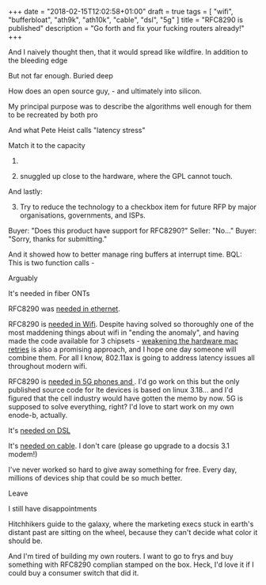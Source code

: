 +++
date = "2018-02-15T12:02:58+01:00"
draft = true
tags = [ "wifi", "bufferbloat", "ath9k", "ath10k", "cable", "dsl", "5g" ]
title = "RFC8290 is published"
description = "Go forth and fix your fucking routers already!"
+++

And I naively thought then, that it would spread like wildfire. In addition to the bleeding edge 

But not far enough. Buried deep

How does an open source guy, - and ultimately into silicon.

My principal purpose was to describe the algorithms well enough for them to be recreated by both pro

And what Pete Heist calls "latency stress"

Match it to the capacity

1)

2) snuggled up close to the hardware, where the GPL cannot touch.

And lastly:

3) Try to reduce the technology to a checkbox item for future RFP by major organisations, governments, and ISPs.

Buyer: "Does this product have support for RFC8290?"
Seller: "No..."
Buyer: "Sorry, thanks for submitting."

And it showed how to better manage ring buffers at interrupt time. BQL: This is two function calls - 

Arguably 

It's needed in fiber ONTs

RFC8290 was [needed in ethernet]().

RFC8290 is [needed in Wifi](https://www.usenix.org/system/files/conference/atc17/atc17-hoiland-jorgensen.pdf). Despite having solved so thoroughly one of the most maddening things about wifi in "ending the anomaly", and having made the code available for 3 chipsets - [weakening the hardware mac retries](https://s3.amazonaws.com/academia.edu.documents/52796922/icn_2017_full.pdf?AWSAccessKeyId=AKIAIWOWYYGZ2Y53UL3A&Expires=1518121144&Signature=ozNFihOe43mOXoO3NgADoiSeIgs%3D&response-content-disposition=inline%3B%20filename%3DICN_2017_-_The_Sixteenth_International_C.pdf#page=81) is also a promising approach, and I hope one day someone will combine them. For all I know, 802.11ax is going to address latency issues all throughout modern wifi.

RFC8290 is [needed in 5G phones and ](). I'd go work on this but the only published source code for lte devices is based on linux 3.18... and I'd figured that the cell industry would have gotten the memo by now. 5G is supposed to solve everything, right? I'd love to start work on my own enode-b, actually.

It's [needed on DSL]()

It's [needed on cable](). I don't care (please go upgrade to a docsis 3.1 modem!) 

I've never worked so hard to give away something for free. Every day,
millions of devices ship that could be so much better. 

Leave 

I still have disappointments 

Hitchhikers guide to the galaxy, where the marketing execs stuck in
earth's distant past are sitting on the wheel, because they can't
decide what color it should be.

And I'm tired of building my own routers. I want to go to frys and buy something with RFC8290 complian stamped on the box. Heck, I'd love it
if I could buy a consumer switch that did it.

